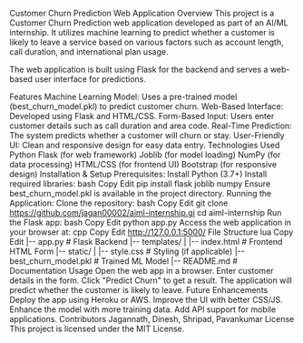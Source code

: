 Customer Churn Prediction Web Application
Overview
This project is a Customer Churn Prediction web application developed as part of an AI/ML internship. It utilizes machine learning to predict whether a customer is likely to leave a service based on various factors such as account length, call duration, and international plan usage.

The web application is built using Flask for the backend and serves a web-based user interface for predictions.

Features
Machine Learning Model: Uses a pre-trained model (best_churn_model.pkl) to predict customer churn.
Web-Based Interface: Developed using Flask and HTML/CSS.
Form-Based Input: Users enter customer details such as call duration and area code.
Real-Time Prediction: The system predicts whether a customer will churn or stay.
User-Friendly UI: Clean and responsive design for easy data entry.
Technologies Used
Python
Flask (for web framework)
Joblib (for model loading)
NumPy (for data processing)
HTML/CSS (for frontend UI)
Bootstrap (for responsive design)
Installation & Setup
Prerequisites:
Install Python (3.7+)
Install required libraries:
bash
Copy
Edit
pip install flask joblib numpy
Ensure best_churn_model.pkl is available in the project directory.
Running the Application:
Clone the repository:
bash
Copy
Edit
git clone https://github.com/jagan00002/aiml-internship.gi
cd aiml-internship
Run the Flask app:
bash
Copy
Edit
python app.py
Access the web application in your browser at:
cpp
Copy
Edit
http://127.0.0.1:5000/
File Structure
lua
Copy
Edit
|-- app.py            # Flask Backend
|-- templates/
|   |-- index.html    # Frontend HTML Form
|-- static/
|   |-- style.css     # Styling (if applicable)
|-- best_churn_model.pkl  # Trained ML Model
|-- README.md         # Documentation
Usage
Open the web app in a browser.
Enter customer details in the form.
Click "Predict Churn" to get a result.
The application will predict whether the customer is likely to leave.
Future Enhancements
Deploy the app using Heroku or AWS.
Improve the UI with better CSS/JS.
Enhance the model with more training data.
Add API support for mobile applications.
Contributors
Jagannath, Dinesh, Shripad,  Pavankumar
License
This project is licensed under the MIT License.


